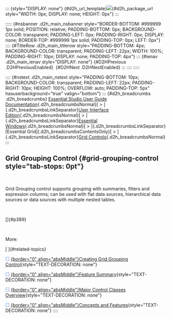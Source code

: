 ::: {style="DISPLAY: none"}
[](ms-xhelp:///?Id=d2h_url_template){#d2h_url_template}![](!package_url!){#d2h_package_url style="WIDTH: 0px; DISPLAY: none; HEIGHT: 0px"}
:::

::::: {#nsbanner .d2h_main_nsbanner style="BORDER-BOTTOM: #999999 1px solid; POSITION: relative; PADDING-BOTTOM: 0px; BACKGROUND-COLOR: transparent; PADDING-LEFT: 0px; PADDING-RIGHT: 0px; DISPLAY: none; BORDER-TOP: #999999 1px solid; PADDING-TOP: 0px; LEFT: 0px"}
:::: {#TitleRow .d2h_main_titlerow style="PADDING-BOTTOM: 4px; BACKGROUND-COLOR: transparent; PADDING-LEFT: 22px; WIDTH: 100%; PADDING-RIGHT: 10px; DISPLAY: none; PADDING-TOP: 4px"}
::: {#ienav .d2h_main_ienav style="DISPLAY: none"}
[](ms-xhelp:///?Id=10349a64-5914-4f86-b1ed-66cb7b4d7c1c){#D2HPrevious .D2HPreviousEnabled}  [](ms-xhelp:///?Id=6cdbec04-c7af-437b-baa8-59f964a93708){#D2HNext .D2HNextEnabled}
:::
::::
:::::

:::: {#nstext .d2h_main_nstext style="PADDING-BOTTOM: 10px; BACKGROUND-COLOR: transparent; PADDING-LEFT: 22px; PADDING-RIGHT: 10px; HEIGHT: 100%; OVERFLOW: auto; PADDING-TOP: 5px" hasuserbackground="true" valign="bottom"}
::: {#d2h_breadcrumbs .d2h_breadcrumbs}
[Essential Studio User Guide Documentation](ms-xhelp:///?Id=12457748-09e3-4d74-a240-8e049cedf030){.d2h_breadcrumbsNormal}[ \> ]{.d2h_breadcrumbsLinkSeparator}[User Interface Edition](ms-xhelp:///?Id=c29296b7-531c-413b-a0ec-488ca1f7f669){.d2h_breadcrumbsNormal}[ \> ]{.d2h_breadcrumbsLinkSeparator}[Essential Windows](ms-xhelp:///?Id=e60759d8-47a4-4570-9d7a-16a68d63f2ea){.d2h_breadcrumbsNormal}[ \> ]{.d2h_breadcrumbsLinkSeparator}[Essential Grid]{.d2h_breadcrumbsContentsOnly}[ \> ]{.d2h_breadcrumbsLinkSeparator}[Grid Controls](ms-xhelp:///?Id=bf2d70d7-33dc-4c67-a55d-4fcf8d51dc2b){.d2h_breadcrumbsNormal}
:::

## Grid Grouping Control {#grid-grouping-control style="tab-stops: 0pt"}

 

Grid Grouping control supports grouping with summaries, filters and expression columns; can be used with flat data sources, hierarchical data sources or data sources with multiple nested tables.

 

[]{#p389} 

 

More:

[ ]{#related-topics}

[![](button.gif){border="0" align="absMiddle"}Creating Grid Grouping Control](ms-xhelp:///?Id=6cdbec04-c7af-437b-baa8-59f964a93708){style="TEXT-DECORATION: none"}

[![](button.gif){border="0" align="absMiddle"}Feature Summary](ms-xhelp:///?Id=837b4674-7605-4933-b9a5-444970074ef6){style="TEXT-DECORATION: none"}

[![](button.gif){border="0" align="absMiddle"}Major Control Classes Overview](ms-xhelp:///?Id=52b77a82-cf60-44ab-86f4-33899cb6e2d0){style="TEXT-DECORATION: none"}

[![](button.gif){border="0" align="absMiddle"}Concepts and Features](ms-xhelp:///?Id=e28b6163-7982-4120-8060-82299a4b3acb){style="TEXT-DECORATION: none"}
::::
